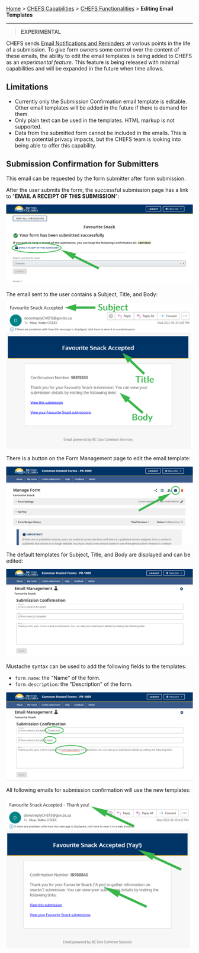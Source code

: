 [Home](index) > [CHEFS Capabilities](CHEFS-Capabilities) > [CHEFS Functionalities](CHEFS-functionalities) > **Editing Email Templates**
***

> **EXPERIMENTAL**

CHEFS sends [Email Notifications and Reminders](CHEFS-Notifications-and-Reminders) at various points in the life of a submission. To give form owners some control over the content of these emails, the ability to edit the email templates is being added to CHEFS as an *experimental feature*. This feature is being released with minimal capabilities and will be expanded in the future when time allows.

## Limitations

- Currently only the Submission Confirmation email template is editable. Other email templates will be added in the future if there is demand for them.
- Only plain text can be used in the templates. HTML markup is not supported.
- Data from the submitted form cannot be included in the emails. This is due to potential privacy impacts, but the CHEFS team is looking into being able to offer this capability.

## Submission Confirmation for Submitters

This email can be requested by the form submitter after form submission.

After the user submits the form, the successful submission page has a link to "**EMAIL A RECEIPT OF THIS SUBMISSION**":

![image](images/eet1.png)

The email sent to the user contains a Subject, Title, and Body:

![image](images/eet2.png)

There is a button on the Form Management page to edit the email template:

![image](images/eet3.png)

The default templates for Subject, Title, and Body are displayed and can be edited:

![image](images/eet4.png)

Mustache syntax can be used to add the following fields to the templates:
- `form.name`: the "Name" of the form.
- `form.description`: the "Description" of the form.

![image](images/eet5.png)

All following emails for submission confirmation will use the new templates:

![image](images/eet6.png)
